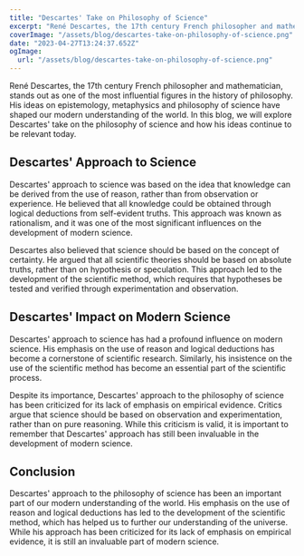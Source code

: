 ```yaml
---
title: "Descartes' Take on Philosophy of Science"
excerpt: "René Descartes, the 17th century French philosopher and mathematician, stands out as one of the most influential figures in the history of philosophy. . In this blog, we will explore Descartes' take on the philosophy of science and how his ideas continue to be relevant today."
coverImage: "/assets/blog/descartes-take-on-philosophy-of-science.png"
date: "2023-04-27T13:24:37.652Z"
ogImage:
  url: "/assets/blog/descartes-take-on-philosophy-of-science.png"
---
```


René Descartes, the 17th century French philosopher and mathematician, stands out as one of the most influential figures in the history of philosophy. His ideas on epistemology, metaphysics and philosophy of science have shaped our modern understanding of the world. In this blog, we will explore Descartes' take on the philosophy of science and how his ideas continue to be relevant today.

## Descartes' Approach to Science

Descartes' approach to science was based on the idea that knowledge can be derived from the use of reason, rather than from observation or experience. He believed that all knowledge could be obtained through logical deductions from self-evident truths. This approach was known as rationalism, and it was one of the most significant influences on the development of modern science.

Descartes also believed that science should be based on the concept of certainty. He argued that all scientific theories should be based on absolute truths, rather than on hypothesis or speculation. This approach led to the development of the scientific method, which requires that hypotheses be tested and verified through experimentation and observation.

## Descartes' Impact on Modern Science

Descartes' approach to science has had a profound influence on modern science. His emphasis on the use of reason and logical deductions has become a cornerstone of scientific research. Similarly, his insistence on the use of the scientific method has become an essential part of the scientific process.

Despite its importance, Descartes' approach to the philosophy of science has been criticized for its lack of emphasis on empirical evidence. Critics argue that science should be based on observation and experimentation, rather than on pure reasoning. While this criticism is valid, it is important to remember that Descartes' approach has still been invaluable in the development of modern science.

## Conclusion

Descartes' approach to the philosophy of science has been an important part of our modern understanding of the world. His emphasis on the use of reason and logical deductions has led to the development of the scientific method, which has helped us to further our understanding of the universe. While his approach has been criticized for its lack of emphasis on empirical evidence, it is still an invaluable part of modern science.
